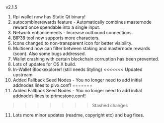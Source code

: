 v2.1.5

1. Rpi wallet now has Static Qt binary!
2. autocombinerewards feature - Automatically combines masternode reward once spendable into a single input.
3. Network enhancements - Increase outbound connections.
4. BIP38 tool now supports more characters.
5. Icons changed to non-transparent icon for better visibility.
6. Multisend now can filter between staking and masternode rewards (soon). Also some bugs addressed.
7. Wallet crashing with certain blockchain corruption has been prevented.
8. Lots of updates for OS X build.
9. In-Wallet Blockexplorer! (still needs Styling)
<<<<<<< Updated upstream
10. Added Fallback Seed Nodes - You no longer need to add initial addnodes lines to pivx.conf!
=======
10. Added Fallback Seed Nodes - You no longer need to add initial addnodes lines to primestone.conf!
>>>>>>> Stashed changes
11. Lots more minor updates (readme, copyright etc) and bug fixes.
